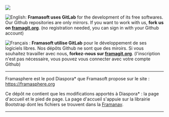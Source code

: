 [![](https://framagit.org/assets/favicon-7901bd695fb93edb07975966062049829afb56cf11511236e61bcf425070e36e.png)](https://framagit.org)

![English:](https://upload.wikimedia.org/wikipedia/commons/thumb/a/ae/Flag_of_the_United_Kingdom.svg/20px-Flag_of_the_United_Kingdom.svg.png) **Framasoft uses GitLab** for the development of its free softwares. Our Github repositories are only mirrors.
If you want to work with us, **fork us on [framagit.org](https://framagit.org)**. (no registration needed, you can sign in with your Github account)

![Français :](https://upload.wikimedia.org/wikipedia/commons/thumb/c/c3/Flag_of_France.svg/20px-Flag_of_France.svg.png) **Framasoft utilise GitLab** pour le développement de ses logiciels libres. Nos dépôts Github ne sont que des miroirs.
Si vous souhaitez travailler avec nous, **forkez-nous sur [framagit.org](https://framagit.org)**. (l'inscription n'est pas nécessaire, vous pouvez vous connecter avec votre compte Github)
* * *

Framasphere est le pod Diaspora* que Framasoft propose sur le site : https://framasphere.org

Ce dépôt ne contient que les modifications apportés à Diaspora* : la page d'accueil et le pied de page.
La page d'accueil s'appuie sur la librairie Bootstrap dont les fichiers se trouvent dans la [Framanav](https://framagit.org/framasoft/framanav).

* * *
